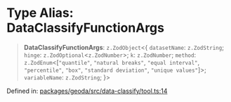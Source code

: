 # Type Alias: DataClassifyFunctionArgs

> **DataClassifyFunctionArgs**: `z.ZodObject`\<\{ `datasetName`: `z.ZodString`; `hinge`: `z.ZodOptional`\<`z.ZodNumber`\>; `k`: `z.ZodNumber`; `method`: `z.ZodEnum`\<\[`"quantile"`, `"natural breaks"`, `"equal interval"`, `"percentile"`, `"box"`, `"standard deviation"`, `"unique values"`\]\>; `variableName`: `z.ZodString`; \}\>

Defined in: [packages/geoda/src/data-classify/tool.ts:14](https://github.com/GeoDaCenter/openassistant/blob/36f516b8229288259590b2d9dab3b10cbfc3cbfd/packages/geoda/src/data-classify/tool.ts#L14)

